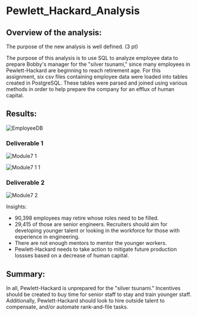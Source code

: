 # Pewlett_Hackard_Analysis
## Overview of the analysis:

The purpose of the new analysis is well defined. (3 pt)

The purpose of this analysis is to use SQL to analyze employee data to prepare Bobby's manager for the "silver tsunami," since many employees in Pewlett-Hackard are beginning to reach retirement age. For this assignment, six csv files containing employee data were loaded into tables created in PostgreSQL. These tables were parsed and joined using various methods in order to help prepare the company for an efflux of human capital.

## Results:
![EmployeeDB](https://user-images.githubusercontent.com/88520929/135775783-2e23218a-7bbf-4eb0-b666-6a5ba2aba5be.png)
### Deliverable 1
![Module7 1](https://user-images.githubusercontent.com/88520929/135775784-13a8d9c5-8494-47b6-af15-f1c6e07c13ed.PNG)

![Module7 1 1](https://user-images.githubusercontent.com/88520929/135775795-914e3c68-5624-4747-bd94-a83dffe0cdff.PNG)

### Deliverable 2
![Module7 2](https://user-images.githubusercontent.com/88520929/135775803-0f76710b-d225-40af-90eb-f77f2c9f7fdf.PNG)

Insights:
 - 90,398 employees may retire whose roles need to be filled.
 - 29,415 of those are senior engineers. Recruiters should aim for developing younger talent or looking in the workforce for those with experience in engineering.
- There are not enough mentors to mentor the younger workers.
- Pewlett-Hackard needs to take action to mitigate future production lossses based on a decrease of human capital.

## Summary:
In all, Pewlett-Hackard is unprepared for the "silver tsunami." Incentives should be created to buy time for senior staff to stay and train younger staff. Additionally, Pewlett-Hackard should look to hire outside talent to compensate, and/or automate rank-and-file tasks.
